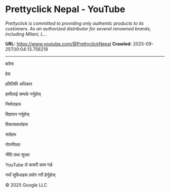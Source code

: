 # Prettyclick Nepal - YouTube

*Prettyclick is committed to providing only authentic products to its customers. As an authorized distributor for several renowned brands, including Milani, L...*

**URL:** https://www.youtube.com/@PrettyclickNepal
**Crawled:** 2025-09-25T00:04:13.756219

---

बारेमा

प्रेस

प्रतिलिपि अधिकार

हामीलाई सम्पर्क गर्नुहोस्

निर्माताहरू

विज्ञापन गर्नुहोस्

विकासकर्ताहरू

सर्तहरू

गोपनीयता

नीति तथा सुरक्षा

YouTube ले कसरी काम गर्छ

नयाँ सुविधाहरू प्रयोग गरी हेर्नुहोस्

© 2025 Google LLC